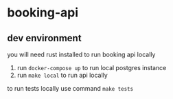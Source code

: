 # booking-api

## dev environment

you will need rust installed to run booking api locally

1. run `docker-compose up` to run local postgres instance
1. run `make local` to run api locally

to run tests locally use command `make tests`